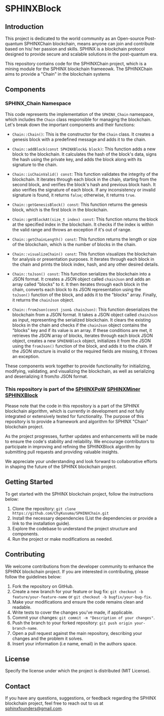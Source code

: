 # SPHINXBlock

## Introduction

This project is dedicated to the world community as an Open-source Post-quantum SPHINXChain blockchain, means anyone can join and contribute based on his/ her passion and skills. SPHINX is a blockchain protocol designed to provide secure and scalable solutions in the post-quantum era.

This repository contains code for the SPHINXChain project, which is a mining module for the SPHINX blockchain frameeowk. The SPHINXChain aims to provide a "Chain" in the blockchain systems


## Components

### SPHINX_Chain Namespace

This code represents the implementation of the `SPHINX_Chain` namespace, which includes the `Chain` class responsible for managing the blockchain. Let's break down the important components and their functions:

- `Chain::Chain()`: This is the constructor for the `Chain` class. It creates a genesis block with a predefined message and adds it to the chain.

- `Chain::addBlock(const SPHINXBlock& block)`: This function adds a new block to the blockchain. It calculates the hash of the block's data, signs the hash using the private key, and adds the block along with its signature to the chain.

- `Chain::isChainValid() const`: This function validates the integrity of the blockchain. It iterates through each block in the chain, starting from the second block, and verifies the block's hash and previous block hash. It also verifies the signature of each block. If any inconsistency or invalid signature is found, it returns `false`; otherwise, it returns `true`.

- `Chain::getGenesisBlock() const`: This function returns the genesis block, which is the first block in the blockchain.

- `Chain::getBlockAt(size_t index) const`: This function returns the block at the specified index in the blockchain. It checks if the index is within the valid range and throws an exception if it's out of range.

- `Chain::getChainLength() const`: This function returns the length or size of the blockchain, which is the number of blocks in the chain.

- `Chain::visualizeChain() const`: This function visualizes the blockchain for analysis or presentation purposes. It iterates through each block in the chain and prints the block index, hash, and any other desired details.

- `Chain::toJson() const`: This function serializes the blockchain into a JSON format. It creates a JSON object called `chainJson` and adds an array called "blocks" to it. It then iterates through each block in the chain, converts each block to its JSON representation using the `toJson()` function of the block, and adds it to the "blocks" array. Finally, it returns the `chainJson` object.

- `Chain::fromJson(const json& chainJson)`: This function deserializes the blockchain from a JSON format. It takes a JSON object called `chainJson` as input, representing the serialized blockchain. It clears the existing blocks in the chain and checks if the `chainJson` object contains the "blocks" key and if its value is an array. If these conditions are met, it retrieves the JSON array of blocks, iterates through each block JSON object, creates a new `SPHINXBlock` object, initializes it from the JSON using the `fromJson()` function of the block, and adds it to the chain. If the JSON structure is invalid or the required fields are missing, it throws an exception.

These components work together to provide functionality for initializing, modifying, validating, and visualizing the blockchain, as well as serializing and deserializing it from/to JSON format.

### This repository is part of the  [SPHINXPoW](https://github.com/SPHINX-HUB-ORG/SPHINXPoW) [SPHINXMiner](https://github.com/SPHINX-HUB-ORG/SPHINXMINER) [SPHINXBlock](https://github.com/SPHINX-HUB-ORG/SPHINXBLOCK)

Please note that the code in this repository is a part of the SPHINX blockchain algorithm, which is currently in development and not fully integrated or extensively tested for functionality. The purpose of this repository is to provide a framework and algorithm for SPHINX "Chain" blockchain project.

As the project progresses, further updates and enhancements will be made to ensure the code's stability and reliability. We encourage contributors to participate in improving and refining the SPHINXBlock algorithm by submitting pull requests and providing valuable insights.

We appreciate your understanding and look forward to collaborative efforts in shaping the future of the SPHINX blockchain project.

## Getting Started
To get started with the SPHINX blockchain project, follow the instructions below:

1. Clone the repository: `git clone https://github.com/ChyKusuma/SPHINXChain.git`
2. Install the necessary dependencies (List the dependencies or provide a link to the installation guide).
3. Explore the codebase to understand the project structure and components.
4. Run the project or make modifications as needed.


## Contributing
We welcome contributions from the developer community to enhance the SPHINX blockchain project. If you are interested in contributing, please follow the guidelines below:

1. Fork the repository on GitHub.
2. Create a new branch for your feature or bug fix: `git checkout -b feature/your-feature-name` or `git checkout -b bugfix/your-bug-fix`.
3. Make your modifications and ensure the code remains clean and readable.
4. Write tests to cover the changes you've made, if applicable.
5. Commit your changes: `git commit -m "Description of your changes"`.
6. Push the branch to your forked repository: `git push origin your-branch-name`.
7. Open a pull request against the main repository, describing your changes and the problem it solves.
8. Insert your information (i.e name, email) in the authors space.

## License
Specify the license under which the project is distributed (MIT License).

## Contact
If you have any questions, suggestions, or feedback regarding the SPHINX blockchain project, feel free to reach out to us at [sphinxfounders@gmail.com](mailto:sphinxfounders@gmail.com).
